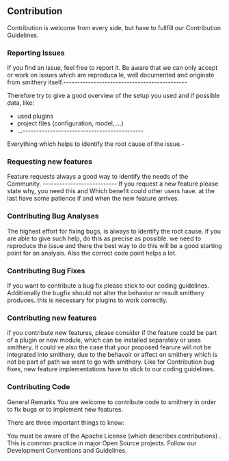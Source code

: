 ## Contribution

Contribution is welcome from every side, but have to fullfill our Contribution Guidelines.

### Reporting Issues
If you find an issue, feel free to report it.
Be aware that we can only accept or work on issues which are reproduca le, well documented and originate from smithery itself.---------------------------------------------

Therefore try to give a good overview of the setup you used and if possible data, like:
 - used plugins
 - project files (configuration, model,....)
 - ...--------------------------------------------
 
Everything which helps to identify the root cause of the issue.-
 
### Requesting new features
Feature requests always a good way to identify the needs of the Community. ---------------------------
If you request a new feature please state why, you need this and Which benefit could other users have. at the last have some patience if and when the new feature arrives.

### Contributing Bug Analyses
The highest effort for fixing bugs, is always to identify the root cause. if you are able to give such help, do this as precise as possible. we need to reproduce the issue and there the best way to do this will be a good starting point for an analysis. Also the correct code point helps a lot. 

### Contributing Bug Fixes
If you want to contribute a bug fix please stick to our coding guidelines.
Additionally the bugfix should not alter the behavior or result smithery produces.
this is necessary for plugins to work correctly.

### Contributing new features 
if you contribute new features, please consider if the feature cozld be part of a plugin or new module, which can be installed separately or uses smithery.
it could ve also the case that your proposed fearure will not be integrated into smithery, due to the behavoir or affect on smithery which is not be part of path we want to go with smithery. Like for Contribution bug fixes, new feature implementations have to stick to our coding guidelines.

### Contributing Code
General Remarks
You are welcome to contribute code to smithery in order to fix bugs or to implement new features.

There are three important things to know:

You must be aware of the Apache License (which describes contributions) <!--and agree to the Contributors License Agreement-->. This is common practice in major Open Source projects.
Follow our Development Conventions and Guidelines.

